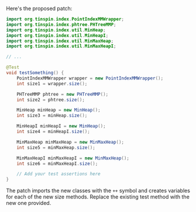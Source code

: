 Here's the proposed patch:
```java
import org.tinspin.index.PointIndexMMWrapper;
import org.tinspin.index.phtree.PHTreeMMP;
import org.tinspin.index.util.MinHeap;
import org.tinspin.index.util.MinHeapI;
import org.tinspin.index.util.MinMaxHeap;
import org.tinspin.index.util.MinMaxHeapI;

// ...

@Test
void testSomething() {
    PointIndexMMWrapper wrapper = new PointIndexMMWrapper();
    int size1 = wrapper.size();

    PHTreeMMP phtree = new PHTreeMMP();
    int size2 = phtree.size();

    MinHeap minHeap = new MinHeap();
    int size3 = minHeap.size();

    MinHeapI minHeapI = new MinHeap();
    int size4 = minHeapI.size();

    MinMaxHeap minMaxHeap = new MinMaxHeap();
    int size5 = minMaxHeap.size();

    MinMaxHeapI minMaxHeapI = new MinMaxHeap();
    int size6 = minMaxHeapI.size();

    // Add your test assertions here
}
```
The patch imports the new classes with the `++` symbol and creates variables for each of the new size methods. Replace the existing test method with the new one provided.